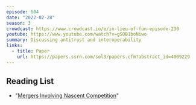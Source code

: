 ```yaml
---
episode: 604
date: "2022-02-28"
season: 3
crowdcast: https://www.crowdcast.io/e/in-lieu-of-fun-episode-230
youtube: https://www.youtube.com/watch?v=gSOB1boNiwo
summary: Discussing antitrust and interoperability
links:
  - title: Paper
    url: https://papers.ssrn.com/sol3/papers.cfm?abstract_id=4009229
---
```


## Reading List

- "[Mergers Involving Nascent Competition](https://papers.ssrn.com/sol3/papers.cfm?abstract_id=4009229)"
